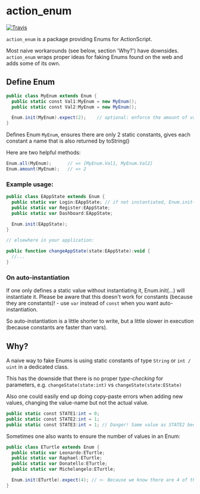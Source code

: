[travis]: https://travis-ci.org/headjump/action_enum
[travis-badge]: https://img.shields.io/travis/headjump/action_enum.svg?branch=master

action_enum
===========

[![Travis][travis-badge]][travis]

`action_enum` is a package providing Enums for ActionScript. 

Most naive workarounds (see below, section 'Why?') have downsides. `action_enum` wraps proper ideas for faking Enums found on the web and adds some of its own.


Define Enum
-----------

```actionscript
public class MyEnum extends Enum {
  public static const Val1:MyEnum = new MyEnum();
  public static const Val2:MyEnum = new MyEnum();

  Enum.init(MyEnum).expect(2);    // optional: enforce the amount of values with .expect(...)
}
```

Defines Enum `MyEnum`, ensures there are only 2 static constants, gives each constant a name that is also returned by toString()

Here are two helpful methods:

```actionscript
Enum.all(MyEnum);      // => [MyEnum.Val1, MyEnum.Val2]
Enum.amount(MyEnum);   // => 2
```

### Example usage:

```actionscript
public class EAppState extends Enum {
  public static var Login:EAppState; // if not instantiated, Enum.init(...) will do it
  public static var Register:EAppState;
  public static var Dashboard:EAppState;

  Enum.init(EAppState);
}

// elsewhere in your application:

public function changeAppState(state:EAppState):void {
  //...
}
```

### On auto-instantiation

If one only defines a static value without instantiating it, Enum.init(...) will instantiate it. Please be aware that this doesn't work for constants (because they are constants)! - use `var` instead of `const` when you want auto-instantiation.

So auto-instantiation is a little shorter to write, but a little slower in execution (because constants are faster than vars).


Why?
----

A naive way to fake Enums is using static constants of type `String` or `int / uint` in a dedicated class.

This has the downside that there is no proper *type-checking* for parameters, e.g. `changeState(state:int)` vs `changeState(state:EState)`

Also one could easily end up doing copy-paste errors when adding new values, changing the value-name but not the actual value.

```actionscript
public static const STATE1:int = 0;
public static const STATE2:int = 1;
public static const STATE3:int = 1; // Danger! Same value as STATE2 because you messed up
```

Sometimes one also wants to ensure the number of values in an Enum:

```actionscript
public class ETurtle extends Enum {
  public static var Leonardo:ETurtle;
  public static var Raphael:ETurtle;
  public static var Donatello:ETurtle;
  public static var Michelangelo:ETurtle;

  Enum.init(ETurtle).expect(4); // <- Because we know there are 4 of them!
}
```
